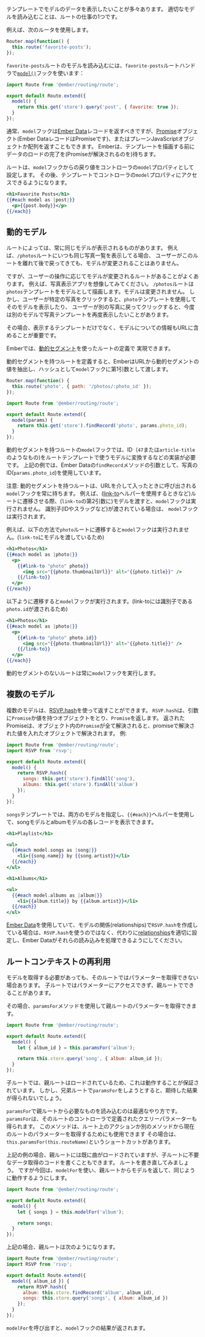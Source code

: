 <!--
Often, you'll want a template to display data from a model. Loading the
appropriate model is one job of a route.
-->

テンプレートでモデルのデータを表示したいことが多々あります。
適切なモデルを読み込むことは、ルートの仕事の1つです。

例えば、次のルータを使用します。

<!--
For example, take this router:
-->

```app/router.js
Router.map(function() {
  this.route('favorite-posts');
});
```

<!--
To load a model for the `favorite-posts` route, you would use the [`model()`](https://www.emberjs.com/api/ember/2.16/classes/Route/methods/model?anchor=model)
hook in the `favorite-posts` route handler:
-->

`favorite-posts`ルートのモデルを読み込むには、`favorite-posts`ルートハンドラで[`model()`](https://www.emberjs.com/api/ember/2.16/classes/Route/methods/model?anchor=model)フックを使います：

```app/routes/favorite-posts.js
import Route from '@ember/routing/route';

export default Route.extend({
  model() {
    return this.get('store').query('post', { favorite: true });
  }
});
```

<!--
Typically, the `model` hook should return an [Ember Data](../../models/) record,
but it can also return any [promise](https://www.promisejs.org/) object (Ember Data records are promises),
or a plain JavaScript object or array.
Ember will wait until the data finishes loading (until the promise is resolved) before rendering the template.
-->

通常、`model`フックは[Ember Data](../../models/)レコードを返すべきですが、[Promise](https://www.promisejs.org/)オブジェクト(Ember DataレコードはPromiseです)、またはプレーンJavaScriptオブジェクトか配列を返すこともできます。
Emberは、テンプレートを描画する前にデータのロードの完了を(Promiseが解決されるのを)待ちます。

<!--
The route will then set the return value from the `model` hook as the `model` property of the controller.
You will then be able to access the controller's `model` property in your template:
-->

ルートは、`model`フックからの戻り値をコントローラの`model`プロパティとして設定します。
その後、テンプレートでコントローラの`model`プロパティにアクセスできるようになります。

```app/templates/favorite-posts.hbs
<h1>Favorite Posts</h1>
{{#each model as |post|}}
  <p>{{post.body}}</p>
{{/each}}
```

<!--
## Dynamic Models
-->

## 動的モデル


<!--
Some routes always display the same model. For example, the `/photos`
route will always display the same list of photos available in the
application. If your user leaves this route and comes back later, the
model does not change.
-->

ルートによっては、常に同じモデルが表示されるものがあります。
例えば、`/photos`ルートにいつも同じ写真一覧を表示してる場合、
ユーザーがこのルートを離れて後で戻ってきても、モデルが変更されることはありません。

<!--
However, you will often have a route whose model will change depending
on user interaction. For example, imagine a photo viewer app. The
`/photos` route will render the `photos` template with the list of
photos as the model, which never changes. But when the user clicks on a
particular photo, we want to display that model with the `photo`
template. If the user goes back and clicks on a different photo, we want
to display the `photo` template again, this time with a different model.
-->

ですが、ユーザーの操作に応じてモデルが変更されるルートがあることがよくあります。
例えば、写真表示アプリを想像してみてください。
`/photos`ルートは`photos`テンプレートをモデルとして描画します。モデルは変更されません。
しかし、ユーザーが特定の写真をクリックすると、`photo`テンプレートを使用してそのモデルを表示したり、
ユーザーが別の写真に戻ってクリックすると、今度は別のモデルで写真テンプレートを再度表示したいことがあります。

<!--
In cases like this, it's important that we include some information in
the URL about not only which template to display, but also which model.
-->

その場合、表示するテンプレートだけでなく、モデルについての情報もURLに含めることが重要です。

<!--
In Ember, this is accomplished by defining routes with [dynamic
segments](../defining-your-routes/#toc_dynamic-segments).
-->

Emberでは、[動的セグメント](../defining-your-routes/#toc_dynamic-segments)を使ったルートの定義で
実現できます。

<!--
Once you have defined a route with a dynamic segment,
Ember will extract the value of the dynamic segment from the URL for
you and pass them as a hash to the `model` hook as the first argument:
-->

動的セグメントを持つルートを定義すると、EmberはURLから動的セグメントの値を抽出し、ハッシュとして`model`フックに第1引数として渡します。

```app/router.js
Router.map(function() {
  this.route('photo', { path: '/photos/:photo_id' });
});
```

```app/routes/photo.js
import Route from '@ember/routing/route';

export default Route.extend({
  model(params) {
    return this.get('store').findRecord('photo', params.photo_id);
  }
});
```

<!--
In the `model` hook for routes with dynamic segments, it's your job to
turn the ID (something like `47` or `post-slug`) into a model that can
be rendered by the route's template. In the above example, we use the
photo's ID (`params.photo_id`) as an argument to Ember Data's `findRecord`
method.
-->

動的セグメントを持つルートの`model`フックでは、ID（`47`または`article-title`のようなもの)をルートテンプレートで使うモデルに変換するなどの実装が必要です。
上記の例では、Ember Dataの`findRecord`メソッドの引数として、写真のID(`params.photo_id`)を使用しています。

<!--
Note: A route with a dynamic segment will always have its `model` hook called when it is entered via the URL.
If the route is entered through a transition (e.g. when using the [link-to](../../templates/links) Handlebars helper),
and a model context is provided (second argument to `link-to`), then the hook is not executed.
If an identifier (such as an id or slug) is provided instead then the model hook will be executed.
-->

注意: 動的セグメントを持つルートは、URLを介して入ったときに呼び出される`model`フックを常に持ちます。 
例えば、([link-to](../../templates/links)ヘルパーを使用するときなど)ルートに遷移させる際、(`link-to`の第2引数に)モデルを渡すと、`model`フックは実行されません。
識別子(IDやスラッグなど)が渡されている場合は、 `model`フックは実行されます。

<!--
For example, transitioning to the `photo` route this way won't cause the `model` hook to be executed (because `link-to`
was passed a model):
-->

例えば、以下の方法で`photo`ルートに遷移すると`model`フックは実行されません。(`link-to`にモデルを渡しているため)

```app/templates/photos.hbs
<h1>Photos</h1>
{{#each model as |photo|}}
  <p>
    {{#link-to "photo" photo}}
      <img src="{{photo.thumbnailUrl}}" alt="{{photo.title}}" />
    {{/link-to}}
  </p>
{{/each}}
```

<!--
while transitioning this way will cause the `model` hook to be executed (because `link-to` was passed `photo.id`, an
identifier, instead):
-->

以下ように遷移すると`model`フックが実行されます。(link-toには識別子である`photo.id`が渡されるため)

```app/templates/photos.hbs
<h1>Photos</h1>
{{#each model as |photo|}}
  <p>
    {{#link-to "photo" photo.id}}
      <img src="{{photo.thumbnailUrl}}" alt="{{photo.title}}" />
    {{/link-to}}
  </p>
{{/each}}
```

<!--
Routes without dynamic segments will always execute the model hook.
-->

動的セグメントのないルートは常に`model`フックを実行します。

<!--
## Multiple Models
-->

## 複数のモデル

<!--
Multiple models can be returned through an
[RSVP.hash](https://www.emberjs.com/api/ember/2.16/classes/rsvp/methods/hash?anchor=hash).
The `RSVP.hash` method takes an object with promises or values as properties as an argument, and returns a single promise.
When all of the promises in the object resolve, the returned promise will resolve with an object of all of the promise values. For example:
-->

複数のモデルは、[RSVP.hash](https://www.emberjs.com/api/ember/2.16/classes/rsvp/methods/hash?anchor=hash)を使って返すことができます。
`RSVP.hash`は、引数に`Promise`か値を持つオブジェクトをとり、`Promise`を返します。
返されたPromiseは、オブジェクト内の`Promise`が全て解決されると、promiseで解決された値を入れたオブジェクトで解決されます。
例:
```app/routes/songs.js
import Route from '@ember/routing/route';
import RSVP from 'rsvp';

export default Route.extend({
  model() {
    return RSVP.hash({
      songs: this.get('store').findAll('song'),
      albums: this.get('store').findAll('album')
    });
  }
});
```

<!--
In the `songs` template, we can specify both models and use the `{{#each}}` helper to display
each record in the song model and album model:
-->

`songs`テンプレートでは、両方のモデルを指定し、`{{#each}}`ヘルパーを使用して、songモデルとalbumモデルの各レコードを表示できます。

```app/templates/songs.hbs
<h1>Playlist</h1>

<ul>
  {{#each model.songs as |song|}}
    <li>{{song.name}} by {{song.artist}}</li>
  {{/each}}
</ul>

<h1>Albums</h1>

<ul>
  {{#each model.albums as |album|}}
    <li>{{album.title}} by {{album.artist}}</li>
  {{/each}}
</ul>
```

<!--
If you use [Ember Data](../../models/) and you are building an `RSVP.hash` with the model's relationship, consider instead properly setting up your [relationships](../../models/relationships) and letting Ember Data take care of loading them.
-->

[Ember Data](../../models/)を使用していて、モデルの関係(relationships)で`RSVP.hash`を作成している場合は、`RSVP.hash`を使うのではなく、代わりに[relationships](../../models/relationships)を適切に設定し、Ember Dataがそれらの読み込みを処理できるようにしてください。

<!--
## Reusing Route Context
-->

## ルートコンテキストの再利用

<!--
Sometimes you need to fetch a model, but your route doesn't have the parameters, because it's
a child route and the route directly above or a few levels above has the parameters that your route
needs.
-->

モデルを取得する必要があっても、そのルートではパラメーターを取得できない場合あります。
子ルートではパラメーターにアクセスできず、親ルートでできることがあります。

<!--
In this scenario, you can use the `paramsFor` method to get the parameters of a parent route.
-->

その場合、`paramsFor`メソッドを使用して親ルートのパラメーターを取得できます。

```app/routes/album/index.js
import Route from '@ember/routing/route';

export default Route.extend({
  model() {
    let { album_id } = this.paramsFor('album');

    return this.store.query('song', { album: album_id });
  }
});
```

<!--
This is guaranteed to work because the parent route is loaded. But if you tried to
do `paramsFor` on a sibling route, you wouldn't have the results you expected.
-->

子ルートでは、親ルートはロードされているため、これは動作することが保証されています。
しかし、兄弟ルートで`paramsFor`をしようとすると、期待した結果が得られないでしょう。

<!--
This is a great way to use the parent context to load something that you want.
Using `paramsFor` will also give you the query params defined on that route's controller.
This method could also be used to look up the current route's parameters from an action
or another method on the route, and in that case we have a shortcut: `this.paramsFor(this.routeName)`.
-->

`paramsFor`で親ルートから必要なものを読み込むのは最適なやり方です。
`paramsFor`は、そのルートのコントローラで定義されたクエリーパラメーターも得られます。
このメソッドは、ルート上のアクションか別のメソッドから現在のルートのパラメーターを取得するためにも使用できます
その場合は、`this.paramsFor(this.routeName)`というショートカットがあります。

<!--
In our case, the parent route had already loaded its songs, so we would be writing unnecessary fetching logic.
Let's rewrite the same route, but use `modelFor`, which works the same way, but returns the model
from the parent route.
-->

上記の例の場合、親ルートには既に曲がロードされていますが、子ルートに不要なデータ取得のコードを書くこともできます。
ルートを書き直してみましょう。
ですが今回は、`modelFor`を使い、親ルートからモデルを返して、同じように動作するようにします。


```app/routes/album/index.js
import Route from '@ember/routing/route';

export default Route.extend({
  model() {
    let { songs } = this.modelFor('album');

    return songs;
  }
});
```

<!--
In the case above, the parent route looked something like this:
-->

上記の場合、親ルートは次のようになります。

```app/routes/album.js
import Route from '@ember/routing/route';
import RSVP from 'rsvp';

export default Route.extend({
  model({ album_id }) {
    return RSVP.hash({
      album: this.store.findRecord('album', album_id),
      songs: this.store.query('songs', { album: album_id })
    });
  }
});
```

<!--
And calling `modelFor` returned the result of the `model` hook.
-->

`modelFor`を呼び出すと、`model`フックの結果が返されます。
